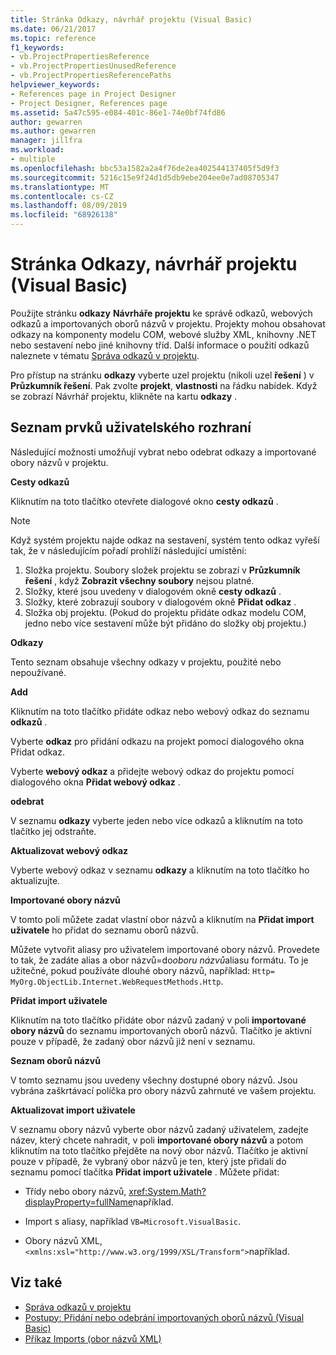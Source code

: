 ```yaml
---
title: Stránka Odkazy, návrhář projektu (Visual Basic)
ms.date: 06/21/2017
ms.topic: reference
f1_keywords:
- vb.ProjectPropertiesReference
- vb.ProjectPropertiesUnusedReference
- vb.ProjectPropertiesReferencePaths
helpviewer_keywords:
- References page in Project Designer
- Project Designer, References page
ms.assetid: 5a47c595-e084-401c-86e1-74e0bf74fd86
author: gewarren
ms.author: gewarren
manager: jillfra
ms.workload:
- multiple
ms.openlocfilehash: bbc53a1582a2a4f76de2ea402544137405f5d9f3
ms.sourcegitcommit: 5216c15e9f24d1d5db9ebe204ee0e7ad08705347
ms.translationtype: MT
ms.contentlocale: cs-CZ
ms.lasthandoff: 08/09/2019
ms.locfileid: "68926138"
---
```

# <a name="references-page-project-designer-visual-basic"></a>Stránka Odkazy, návrhář projektu (Visual Basic)

Použijte stránku **odkazy** **Návrháře projektu** ke správě odkazů, webových odkazů a importovaných oborů názvů v projektu. Projekty mohou obsahovat odkazy na komponenty modelu COM, webové služby XML, knihovny .NET nebo sestavení nebo jiné knihovny tříd. Další informace o použití odkazů naleznete v tématu [Správa odkazů v projektu](../../ide/managing-references-in-a-project.md).

Pro přístup na stránku **odkazy** vyberte uzel projektu (nikoli uzel **řešení** ) v **Průzkumník řešení**. Pak zvolte **projekt**, **vlastnosti** na řádku nabídek. Když se zobrazí Návrhář projektu, klikněte na kartu **odkazy** .

## <a name="uielement-list"></a>Seznam prvků uživatelského rozhraní

Následující možnosti umožňují vybrat nebo odebrat odkazy a importované obory názvů v projektu.

**Cesty odkazů**

Kliknutím na toto tlačítko otevřete dialogové okno **cesty odkazů** .

> [!NOTE]
> Když systém projektu najde odkaz na sestavení, systém tento odkaz vyřeší tak, že v následujícím pořadí prohlíží následující umístění:
>
> 1. Složka projektu. Soubory složek projektu se zobrazí v **Průzkumník řešení** , když **Zobrazit všechny soubory** nejsou platné.
> 2. Složky, které jsou uvedeny v dialogovém okně **cesty odkazů** .
> 3. Složky, které zobrazují soubory v dialogovém okně **Přidat odkaz** .
> 4. Složka obj projektu. (Pokud do projektu přidáte odkaz modelu COM, jedno nebo více sestavení může být přidáno do složky obj projektu.)

 **Odkazy**

Tento seznam obsahuje všechny odkazy v projektu, použité nebo nepoužívané.

 **Add**

Kliknutím na toto tlačítko přidáte odkaz nebo webový odkaz do seznamu **odkazů** .

Vyberte **odkaz** pro přidání odkazu na projekt pomocí dialogového okna Přidat odkaz.

Vyberte **webový odkaz** a přidejte webový odkaz do projektu pomocí dialogového okna **Přidat webový odkaz** .

 **odebrat**

V seznamu **odkazy** vyberte jeden nebo více odkazů a kliknutím na toto tlačítko jej odstraňte.

 **Aktualizovat webový odkaz**

Vyberte webový odkaz v seznamu **odkazy** a kliknutím na toto tlačítko ho aktualizujte.

 **Importované obory názvů**

V tomto poli můžete zadat vlastní obor názvů a kliknutím na **Přidat import uživatele** ho přidat do seznamu oborů názvů.

Můžete vytvořit aliasy pro uživatelem importované obory názvů. Provedete to tak, že zadáte alias a obor názvů=do*oboru názvů*aliasu formátu. To je užitečné, pokud používáte dlouhé obory názvů, například: `Http= MyOrg.ObjectLib.Internet.WebRequestMethods.Http`.

 **Přidat import uživatele**

Kliknutím na toto tlačítko přidáte obor názvů zadaný v poli **importované obory názvů** do seznamu importovaných oborů názvů. Tlačítko je aktivní pouze v případě, že zadaný obor názvů již není v seznamu.

 **Seznam oborů názvů**

V tomto seznamu jsou uvedeny všechny dostupné obory názvů. Jsou vybrána zaškrtávací políčka pro obory názvů zahrnuté ve vašem projektu.

 **Aktualizovat import uživatele**

V seznamu obory názvů vyberte obor názvů zadaný uživatelem, zadejte název, který chcete nahradit, v poli **importované obory názvů** a potom kliknutím na toto tlačítko přejděte na nový obor názvů. Tlačítko je aktivní pouze v případě, že vybraný obor názvů je ten, který jste přidali do seznamu pomocí tlačítka **Přidat import uživatele** . Můžete přidat:

- Třídy nebo obory názvů, <xref:System.Math?displayProperty=fullName>například.

- Import s aliasy, například `VB=Microsoft.VisualBasic`.

- Obory názvů XML, `<xmlns:xsl="http://www.w3.org/1999/XSL/Transform">`například.

## <a name="see-also"></a>Viz také

- [Správa odkazů v projektu](../../ide/managing-references-in-a-project.md)
- [Postupy: Přidání nebo odebrání importovaných oborů názvů (Visual Basic)](../../ide/how-to-add-or-remove-imported-namespaces-visual-basic.md)
- [Příkaz Imports (obor názvů XML)](/dotnet/visual-basic/language-reference/statements/imports-statement-xml-namespace)
